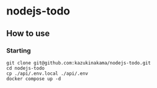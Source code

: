 # nodejs-todo

## How to use

### Starting

```
git clone git@github.com:kazukinakama/nodejs-todo.git
cd nodejs-todo
cp ./api/.env.local ./api/.env
docker compose up -d
```
